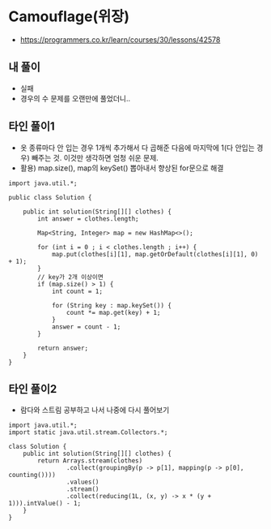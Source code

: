 # Camouflage(위장)
- https://programmers.co.kr/learn/courses/30/lessons/42578

## 내 풀이
- 실패
- 경우의 수 문제를 오랜만에 풀었더니.. 


## 타인 풀이1
- 옷 종류마다 안 입는 경우 1개씩 추가해서 다 곱해준 다음에 마지막에 1(다 안입는 경우) 빼주는 것. 이것만 생각하면 엄청 쉬운 문제. 
- 활용) map.size(), map의 keySet() 뽑아내서 향상된 for문으로 해결
```
import java.util.*;

public class Solution {

    public int solution(String[][] clothes) {
        int answer = clothes.length;

        Map<String, Integer> map = new HashMap<>();

        for (int i = 0 ; i < clothes.length ; i++) {
            map.put(clothes[i][1], map.getOrDefault(clothes[i][1], 0) + 1);
        }
        // key가 2개 이상이면
        if (map.size() > 1) {
            int count = 1;

            for (String key : map.keySet()) {
                count *= map.get(key) + 1;
            }
            answer = count - 1;
        }

        return answer;
    }
}
```

## 타인 풀이2
- 람다와 스트림 공부하고 나서 나중에 다시 풀어보기
```
import java.util.*;
import static java.util.stream.Collectors.*;

class Solution {
    public int solution(String[][] clothes) {
        return Arrays.stream(clothes)
                .collect(groupingBy(p -> p[1], mapping(p -> p[0], counting())))
                .values()
                .stream()
                .collect(reducing(1L, (x, y) -> x * (y + 1))).intValue() - 1;
    }
}
```


